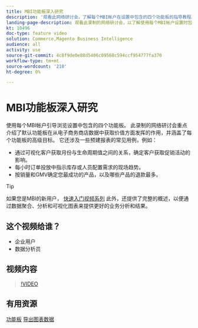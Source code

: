 ```yaml
---
title: MBI功能板深入研究
description: '观看此网络研讨会，了解每个MBI帐户在设置中包含的四个功能板的指导教程。 '
landing-page-description: 观看此录制的网络研讨会，以了解使用每个MBI帐户设置时包含的四个功能板的指导教程。
kt: 10496
doc-type: feature video
solution: Commerce,Magento Business Intelligence
audience: all
activity: use
source-git-commit: 4c8f9de0e88d5406c09568c594ccf954777fa370
workflow-type: tm+mt
source-wordcount: '210'
ht-degree: 0%

---
```


# MBI功能板深入研究

使用每个MBI帐户引导浏览设置中包含的四个功能板。 此录制的网络研讨会重点介绍了默认功能板在从电子商务商店数据中获取价值方面发挥的作用，并涵盖了每个功能板的高级目标。 它还涉及一些预建报表的常见用例，例如：

- 通过可视化客户获取月份与生命周期值之间的关系，确定客户获取促销活动的影响。
- 每小时订单投放中指示库存或人员配置需求的现场趋势。
- 按销量和GMV确定您最成功的产品，以及哪些产品的退款最多。

>[!TIP]
>
>如果您是MBI的新用户， [快速入门视频系列](./../1-overview.md) 此外，还提供了完整的概述，以便通过数据聚合、分析和可视化图表来提供更好的业务分析和结果。

## 这个视频给谁？

- 企业用户
- 数据分析员

## 视频内容

>[!VIDEO](https://video.tv.adobe.com/v/343498?quality=12&learn=on)

## 有用资源

[功能板](https://docs.magento.com/mbi/data-user/dashboards/ess-dashboards.html)
[导出图表数据](https://docs.magento.com/mbi/data-user/export-data/exp-chart-dash.html)
